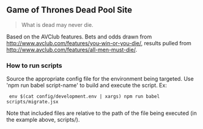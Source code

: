 ## Game of Thrones Dead Pool Site

> What is dead may never die.

Based on the AVClub features. Bets and odds drawn from http://www.avclub.com/features/you-win-or-you-die/, results pulled from http://www.avclub.com/features/all-men-must-die/.

### How to run scripts

Source the appropriate config file for the environment being targeted. Use 'npm run babel script-name' to build and execute the script. Ex:

     env $(cat config/development.env | xargs) npm run babel scripts/migrate.jsx

Note that included files are relative to the path of the file being executed (in the example above, scripts/).
